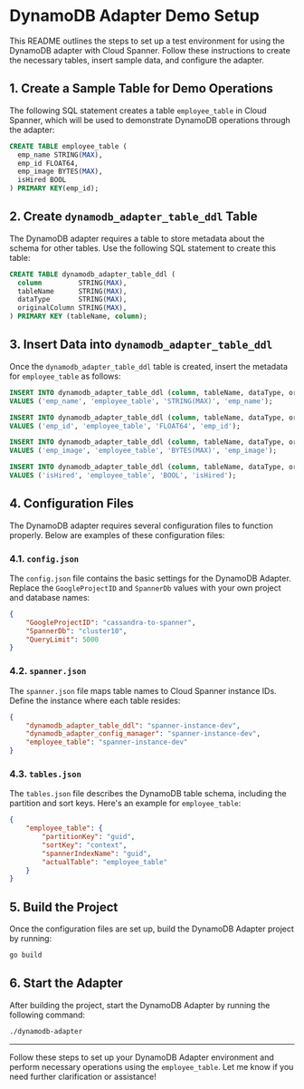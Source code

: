 # DynamoDB Adapter Demo Setup

This README outlines the steps to set up a test environment for
using the DynamoDB adapter with Cloud Spanner.
Follow these instructions to create the necessary tables,
insert sample data, and configure the adapter.

## 1. Create a Sample Table for Demo Operations

The following SQL statement creates a table `employee_table` in Cloud Spanner,
which will be used to demonstrate DynamoDB operations through the adapter:

```sql
CREATE TABLE employee_table (
  emp_name STRING(MAX),
  emp_id FLOAT64,
  emp_image BYTES(MAX),
  isHired BOOL
) PRIMARY KEY(emp_id);
```

## 2. Create `dynamodb_adapter_table_ddl` Table

The DynamoDB adapter requires a table to store metadata about
the schema for other tables.
Use the following SQL statement to create this table:

```sql
CREATE TABLE dynamodb_adapter_table_ddl (
  column         STRING(MAX),
  tableName      STRING(MAX),
  dataType       STRING(MAX),
  originalColumn STRING(MAX),
) PRIMARY KEY (tableName, column);
```

## 3. Insert Data into `dynamodb_adapter_table_ddl`

Once the `dynamodb_adapter_table_ddl` table is created,
insert the metadata for `employee_table` as follows:

```sql
INSERT INTO dynamodb_adapter_table_ddl (column, tableName, dataType, originalColumn)
VALUES ('emp_name', 'employee_table', 'STRING(MAX)', 'emp_name');

INSERT INTO dynamodb_adapter_table_ddl (column, tableName, dataType, originalColumn)
VALUES ('emp_id', 'employee_table', 'FLOAT64', 'emp_id');

INSERT INTO dynamodb_adapter_table_ddl (column, tableName, dataType, originalColumn)
VALUES ('emp_image', 'employee_table', 'BYTES(MAX)', 'emp_image');

INSERT INTO dynamodb_adapter_table_ddl (column, tableName, dataType, originalColumn)
VALUES ('isHired', 'employee_table', 'BOOL', 'isHired');
```

## 4. Configuration Files

The DynamoDB adapter requires several configuration files to function properly.
Below are examples of these configuration files:

### 4.1. `config.json`

The `config.json` file contains the basic settings for the DynamoDB Adapter.
Replace the `GoogleProjectID` and `SpannerDb` values with your own project
and database names:

```json
{
    "GoogleProjectID": "cassandra-to-spanner",
    "SpannerDb": "cluster10",
    "QueryLimit": 5000
}
```

### 4.2. `spanner.json`

The `spanner.json` file maps table names to Cloud Spanner instance IDs.
Define the instance where each table resides:

```json
{
    "dynamodb_adapter_table_ddl": "spanner-instance-dev",
    "dynamodb_adapter_config_manager": "spanner-instance-dev",
    "employee_table": "spanner-instance-dev"
}
```

### 4.3. `tables.json`

The `tables.json` file describes the DynamoDB table schema,
including the partition and sort keys. Here's an example for `employee_table`:

```json
{
    "employee_table": {
        "partitionKey": "guid",
        "sortKey": "context",
        "spannerIndexName": "guid",
        "actualTable": "employee_table"
    }
}
```

## 5. Build the Project

Once the configuration files are set up,
build the DynamoDB Adapter project by running:

```bash
go build
```

## 6. Start the Adapter

After building the project, start the DynamoDB Adapter by running the following command:

```bash
./dynamodb-adapter
```

---

Follow these steps to set up your DynamoDB Adapter environment
and perform necessary operations using the `employee_table`.
Let me know if you need further clarification or assistance!






